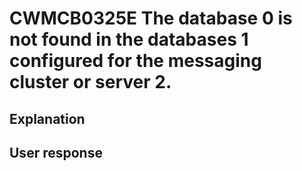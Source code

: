 # CWMCB0325E The database 0 is not found in the databases 1 configured for the messaging cluster or server 2.

## Explanation

## User response